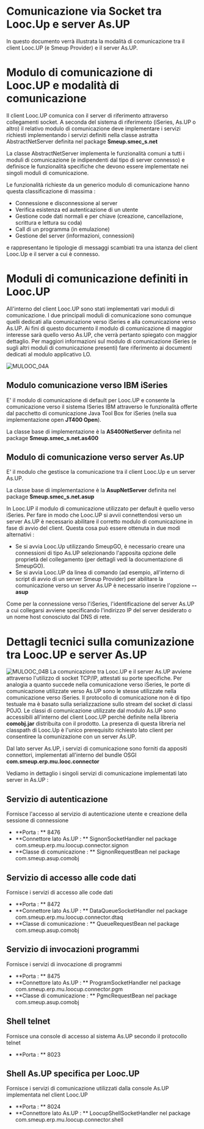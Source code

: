 # Comunicazione via Socket tra Looc.Up e server As.UP

In questo documento verrà illustrata la modalità di comunicazione tra il client Looc.UP (e Smeup Provider) e il
server As.UP.

# Modulo di comunicazione di Looc.UP e modalità di comunicazione

Il client Looc.UP comunica con il server di riferimento attraverso collegamenti socket. A seconda del sistema
di riferimento (iSeries, As.UP o altro) il relativo modulo di comunicazione deve implementare i servizi richiesti
implementando i servizi definiti nella classe astratta AbstractNetServer definita nel package
**Smeup.smec_s.net**

La classe AbstractNetServer implementa le funzionalità comuni a tutti i moduli di comunicazione (e indipendenti
dal tipo di server connesso) e definisce le funzionalità specifiche che devono essere implementate nei singoli
moduli di comunicazione.

Le funzionalità richieste da un generico modulo di comunicazione hanno questa classificazione di massima : 


- Connessione e disconnessione al server
- Verifica esistenza ed autenticazione di un utente
- Gestione code dati normali e per chiave (creazione, cancellazione, scrittura e lettura su coda)
- Call di un programma (in emulazione)
- Gestione del server (informazioni, connessioni)


e rappresentano le tipologie di messaggi scambiati tra una istanza del client Looc.Up e il server a cui è connesso.

# Moduli di comunicazione definiti in Looc.UP

All'interno del client Looc.UP sono stati implementati vari moduli di comunicazione. I due principali moduli di
comunicazione sono comunque quelli dedicati alla comunicazione verso iSeries e alla comunicazione verso
As.UP. Ai fini di questo documento il modulo di comunicazione di maggior interesse sarà quello verso As.UP,
che verrà pertanto spiegato con maggior dettaglio. Per maggiori informazioni sul modulo di comunicazione
iSeries (e sugli altri moduli di comunicazione presenti) fare riferimento ai documenti dedicati al modulo applicativo LO.

![MULOOC_04A](https://doc.smeup.com/immagini/MULOOC_04/MULOOC_04A.png)
## Modulo comunicazione verso IBM iSeries

E' il modulo di comunicazione di default per Looc.UP e consente la comunicazione verso il sistema ISeries IBM
attraverso le funzionalità offerte dal pacchetto di comunicazione Java Tool Box for iSeries (nella sua implementazione
open **JT400 Open**).

La classe base di implementazione è la **AS400NetServer** definita nel package **Smeup.smec_s.net.as400**

## Modulo di comunicazione verso server As.UP

E' il modulo che gestisce la comunicazione tra il client Looc.Up e un server As.UP.

La classe base di implementazione è la **AsupNetServer** definita nel package **Smeup.smec_s.net.asup**

In Looc.UP il modulo di comunicazione utilizzato per default è quello verso iSeries. Per fare in modo che Looc.UP si avvii connettendosi
verso un server As.UP è necessario abilitare il corretto modulo di comunicazione in fase di avvio del client. Questa cosa può essere
ottenuta in due modi alternativi : 


- Se si avvia Looc.Up utilizzando SmeupGO, è necessario creare una connessioni di tipo As.UP selezionando l'apposita
opzione delle proprietà del collegamento (per dettagli vedi la documentazione di SmeupGO).
- Se si avvia Looc.UP da linea di comando (ad esempio, all'interno di script di avvio di un server Smeup Provider) per abilitare
la comunicazione verso un server As.UP è necessario inserire l'opzione **--asup**


Come per la connessione verso l'iSeries, l'identificazione del server As.UP a cui collegarsi avviene specificando l'indirizzo IP
del server desiderato o un nome host conosciuto dal DNS di rete.

# Dettagli tecnici sulla comunizazione tra Looc.UP e server As.UP

![MULOOC_04B](https://doc.smeup.com/immagini/MULOOC_04/MULOOC_04B.png)
La comunicazione tra Looc.UP e il server As.UP avviene attraverso l'utilizzo di socket TCP/IP, attestati su porte specifiche.
Per analogia a quanto succede nella comunicazione verso iSeries, le porte di comunicazione utilizzate verso As.UP sono
le stesse utilizzate nella comunicazione verso iSeries. Il protocollo di comunicazione non è di tipo testuale ma è basato sulla
serializzazione sullo stream del socket di classi POJO. Le classi di comunicazione utilizzate dal modulo As.UP sono accessibili
all'interno del client Looc.UP perchè definite nella libreria **comobj.jar** distribuita con il prodotto. La presenza di questa
libreria nel classpath di Looc.Up è l'unico prerequisito richiesto lato client per consentiree la comunizazione con un server As.UP.

Dal lato server As.UP, i servizi di comunicazione sono forniti da appositi connettori, implementati all'interno del bundle
OSGI **com.smeup.erp.mu.looc.connector**

Vediamo in dettaglio i singoli servizi di comunicazione implementati lato server in As.UP : 


## Servizio di autenticazione

Fornisce l'accesso al servizio di autenticazione utente e creazione della sessione di connessione


- **Porta : ** 8476
- **Connettore lato As.UP : ** SignonSocketHandler nel package com.smeup.erp.mu.loocup.connector.signon
- **Classe di comunicazione : ** SignonRequestBean nel package com.smeup.asup.comobj


## Servizio di accesso alle code dati

Fornisce i servizi di accesso alle code dati


- **Porta : ** 8472
- **Connettore lato As.UP : ** DataQueueSocketHandler nel package com.smeup.erp.mu.loocup.connector.dtaq
- **Classe di comunicazione : ** QueueRequestBean nel package com.smeup.asup.comobj


## Servizio di invocazioni programmi

Fornisce i servizi di invocazione di programmi


- **Porta : ** 8475
- **Connettore lato As.UP : ** ProgramSocketHandler nel package com.smeup.erp.mu.loocup.connector.pgm
- **Classe di comunicazione : ** PgmcRequestBean nel package com.smeup.asup.comobj



## Shell telnet

Fornisce una console di accesso al sistema As.UP secondo il protocollo telnet


- **Porta : ** 8023


## Shell As.UP specifica per Looc.UP

Fornisce i servizi di comunicazione utilizzati dalla console As.UP implementata nel client Looc.UP


- **Porta : ** 8024
- **Connettore lato As.UP : ** LoocupShellSocketHandler nel package com.smeup.erp.mu.loocup.connector.shell



